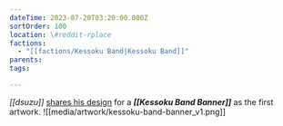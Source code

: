 ```yaml
---
dateTime: 2023-07-20T03:20:00.000Z
sortOrder: 100
location: \#reddit-rplace
factions:
  - "[[factions/Kessoku Band|Kessoku Band]]"
parents: 
tags: 

---
```

*[[dsuzu]]* [shares his design](discord://discord.com/channels/1093664259273130084/1131230952119615600/1131425336459010141) for a ***[[Kessoku Band Banner]]*** as the first artwork.
![[media/artwork/kessoku-band-banner_v1.png]]
